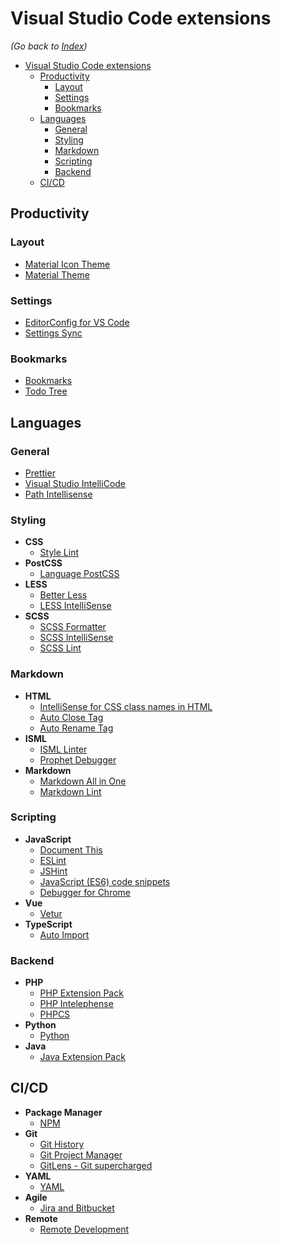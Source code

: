 # Visual Studio Code extensions

_(Go back to [Index](https://github.com/dreamworkers/developers-toolkit#a-developers-toolkit))_

- [Visual Studio Code extensions](#visual-studio-code-extensions)
  - [Productivity](#productivity)
    - [Layout](#layout)
    - [Settings](#settings)
    - [Bookmarks](#bookmarks)
  - [Languages](#languages)
    - [General](#general)
    - [Styling](#styling)
    - [Markdown](#markdown)
    - [Scripting](#scripting)
    - [Backend](#backend)
  - [CI/CD](#cicd)

## Productivity

### Layout

- [Material Icon Theme](vscode:extension/pkief.material-icon-theme)
- [Material Theme](vscode:extension/equinusocio.vsc-material-theme)

### Settings

- [EditorConfig for VS Code](vscode:extension/editorconfig.editorconfig)
- [Settings Sync](vscode:extension/shan.code-settings-sync)

### Bookmarks

- [Bookmarks](vscode:extension/alefragnani.bookmarks)
- [Todo Tree](vscode:extension/gruntfuggly.todo-tree)

## Languages

### General

- [Prettier](vscode:extension/esbenp.prettier-vscode)
- [Visual Studio IntelliCode](vscode:extension/visualstudioexptteam.vscodeintellicode)
- [Path Intellisense](vscode:extension/christian-kohler.path-intellisense)

### Styling

- **CSS**
  - [Style Lint](vscode:extension/shinnn.stylelint)
- **PostCSS**
  - [Language PostCSS](vscode:extension/cpylua.language-postcss)
- **LESS**
  - [Better Less](vscode:extension/radium-v.better-less)
  - [LESS IntelliSense](vscode:extension/mrmlnc.vscode-less)
- **SCSS**
  - [SCSS Formatter](vscode:extension/sibiraj-s.vscode-scss-formatter)
  - [SCSS IntelliSense](vscode:extension/mrmlnc.vscode-scss)
  - [SCSS Lint](vscode:extension/adamwalzer.scss-lint)

### Markdown

- **HTML**
  - [IntelliSense for CSS class names in HTML](vscode:extension/zignd.html-css-class-completion)
  - [Auto Close Tag](vscode:extension/formulahendry.auto-close-tag)
  - [Auto Rename Tag](vscode:extension/formulahendry.auto-rename-tag)
- **ISML**
  - [ISML Linter](vscode:extension/fabiowquixada.vscode-isml-linter)
  - [Prophet Debugger](vscode:extension/sqrtt.prophet)
- **Markdown**
  - [Markdown All in One](vscode:extension/yzhang.markdown-all-in-one)
  - [Markdown Lint](vscode:extension/davidanson.vscode-markdownlint)

### Scripting

- **JavaScript**
  - [Document This](vscode:extension/joelday.docthis)
  - [ESLint](vscode:extension/dbaeumer.vscode-eslint)
  - [JSHint](vscode:extension/dbaeumer.jshint)
  - [JavaScript (ES6) code snippets](vscode:extension/xabikos.javascriptsnippets)
  - [Debugger for Chrome](vscode:extension/msjsdiag.debugger-for-chrome)
- **Vue**
  - [Vetur](vscode:extension/octref.vetur)
- **TypeScript**
  - [Auto Import](vscode:extension/steoates.autoimport)

### Backend

- **PHP**
  - [PHP Extension Pack](vscode:extension/felixfbecker.php-pack)
  - [PHP Intelephense](vscode:extension/bmewburn.vscode-intelephense-client)
  - [PHPCS](vscode:extension/ikappas.phpcs)
- **Python**
  - [Python](vscode:extension/ms-python.python)
- **Java**
  - [Java Extension Pack](vscode:extension/vscjava.vscode-java-pack)

## CI/CD

- **Package Manager**
  - [NPM](vscode:extension/eg2.vscode-npm-script)
- **Git**
  - [Git History](vscode:extension/donjayamanne.githistory)
  - [Git Project Manager](vscode:extension/felipecaputo.git-project-manager)
  - [GitLens - Git supercharged](vscode:extension/eamodio.gitlens)
- **YAML**
  - [YAML](vscode:extension/redhat.vscode-yaml)
- **Agile**
  - [Jira and Bitbucket](vscode:extension/atlassian.atlascode)
- **Remote**
  - [Remote Development](vscode:extension/ms-vscode-remote.vscode-remote-extensionpack)
